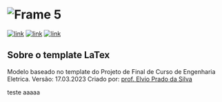 # ![Frame 5](https://user-images.githubusercontent.com/13178261/141885121-f80ac311-c9d0-4a05-9f39-eddb51d6400f.png)
[![link](https://img.shields.io/badge/word-document-blue?style=for-the-badge&logo=microsoftword)](https://1drv.ms/w/s!Al6cOFDUQS_CwLw1nAK_WPlO_D285g?e=rN6QOi)
[![link](https://img.shields.io/badge/project-backlog-green?style=for-the-badge&logo=github)](https://github.com/users/filipecancio/projects/7)
[![link](https://img.shields.io/badge/figma-prototype-red?style=for-the-badge&logo=figma)](https://www.figma.com/file/ptW4agc4U9YwDvrTXL8B4r/Lambe-SB3)

## Sobre o template LaTex

Modelo baseado no template do Projeto de Final de Curso de Engenharia Eletrica.  Versão: 17.03.2023 Criado por: [prof. Elvio Prado da Silva](https://github.com/prof-elvio)

teste aaaaa
